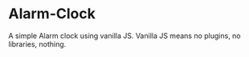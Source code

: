 # Alarm-Clock
A simple Alarm clock using vanilla JS. Vanilla JS means no plugins, no libraries, nothing.
